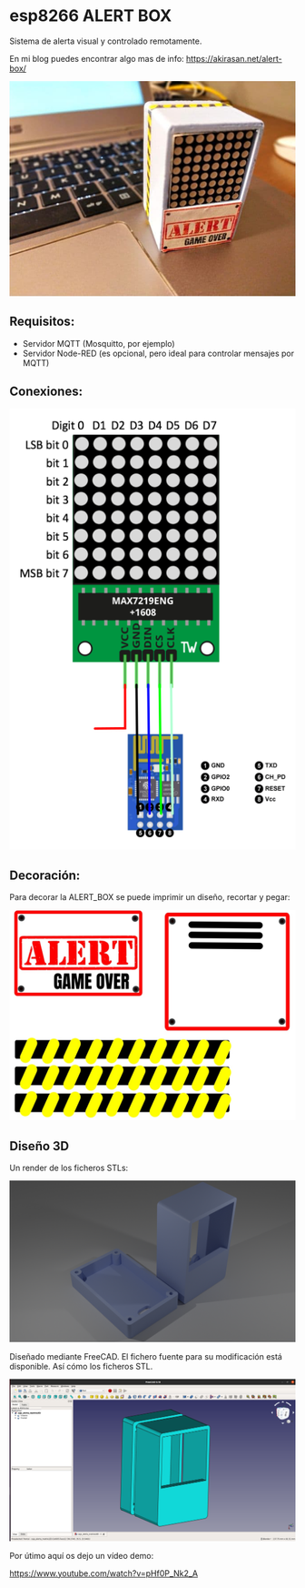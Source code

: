 # esp8266 ALERT BOX
Sistema de alerta visual y controlado remotamente.

En mi blog puedes encontrar algo mas de info: https://akirasan.net/alert-box/

![pegatinas](./imagenes/photo_2020-11-02_23-56-09.jpg)

## Requisitos:
- Servidor MQTT (Mosquitto, por ejemplo)
- Servidor Node-RED (es opcional, pero ideal para controlar mensajes por MQTT)

## Conexiones:

![conexiones](./imagenes/conexiones_esp8266_matrix.png)

## Decoración:

Para decorar la ALERT_BOX se puede imprimir un diseño, recortar y pegar:

![pegatinas](./imagenes/pegatinas.jpg)

## Diseño 3D

Un render de los ficheros STLs:

![render](./imagenes/render_caja.png)

Diseñado mediante FreeCAD. El fichero fuente para su modificación está disponible. Así cómo los ficheros STL.

![freecad](./imagenes/2020-11-02_23-16.png)

Por útimo aquí os dejo un vídeo demo:

https://www.youtube.com/watch?v=pHf0P_Nk2_A
